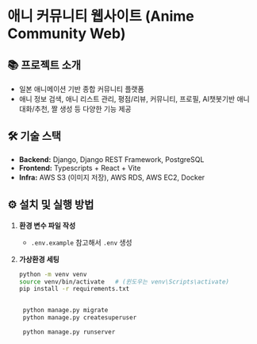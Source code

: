 # 애니 커뮤니티 웹사이트 (Anime Community Web)

## 📚 프로젝트 소개
- 일본 애니메이션 기반 종합 커뮤니티 플랫폼
- 애니 정보 검색, 애니 리스트 관리, 평점/리뷰, 커뮤니티, 프로필, AI챗봇기반 애니 대화/추천, 짤 생성 등 다양한 기능 제공

## 🛠️ 기술 스택
- **Backend:** Django, Django REST Framework, PostgreSQL
- **Frontend:** Typescripts + React + Vite 
- **Infra:** AWS S3 (이미지 저장), AWS RDS, AWS EC2, Docker 

## ⚙️ 설치 및 실행 방법

1. **환경 변수 파일 작성**
   - `.env.example` 참고해서 `.env` 생성

2. **가상환경 세팅**
   ```bash
   python -m venv venv
   source venv/bin/activate   # (윈도우는 venv\Scripts\activate)
   pip install -r requirements.txt


    python manage.py migrate
    python manage.py createsuperuser

    python manage.py runserver
